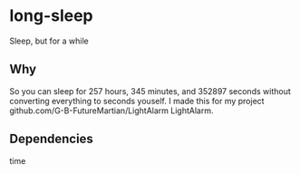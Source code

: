 # long-sleep
Sleep, but for a while

## Why
So you can sleep for 257 hours, 345 minutes, and 352897 seconds without converting everything to seconds youself.
I made this for my project github.com/G-B-FutureMartian/LightAlarm LightAlarm.
## Dependencies
time
